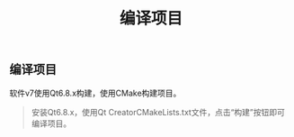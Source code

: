 ﻿---
title: 编译项目
nav_order: 14
---

## 编译项目

软件v7使用Qt6.8.x构建，使用CMake构建项目。

> 安装Qt6.8.x，使用Qt CreatorCMakeLists.txt文件，点击“构建”按钮即可编译项目。
